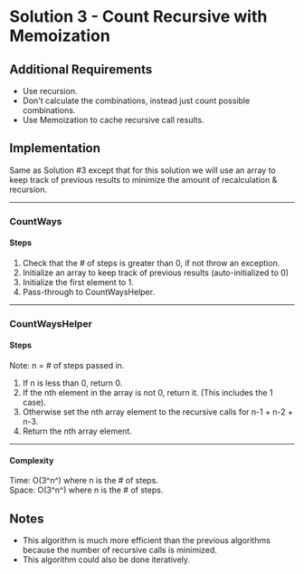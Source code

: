 # Solution 3 - Count Recursive with Memoization

## Additional Requirements
- Use recursion.
- Don't calculate the combinations, instead just count possible combinations.
- Use Memoization to cache recursive call results.

## Implementation
Same as Solution #3 except that for this solution we will use an array to
keep track of previous results to minimize the amount of recalculation &
recursion.

---

### CountWays

#### Steps
1. Check that the # of steps is greater than 0, if not throw an exception.
2. Initialize an array to keep track of previous results (auto-initialized to 0)
3. Initialize the first element to 1.
4. Pass-through to CountWaysHelper.

---

### CountWaysHelper

#### Steps
Note: n = # of steps passed in.
1. If n is less than 0, return 0.
2. If the nth element in the array is not 0, return it. (This includes the 1 case).
3. Otherwise set the nth array element to the recursive calls for n-1 + n-2 + n-3.
4. Return the nth array element.

---

#### Complexity
Time: O(3^n^) where n is the # of steps.  
Space: O(3^n^) where n is the # of steps.  

## Notes
- This algorithm is much more efficient than the previous algorithms because the
number of recursive calls is minimized.
- This algorithm could also be done iteratively.